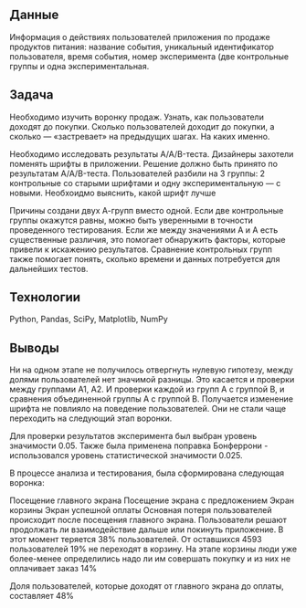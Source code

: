 ## Данные

Информация о действиях пользователей приложения по продаже продуктов питания: название события, уникальный идентификатор пользователя, время события, номер эксперимента (две контрольные группы и одна экспериментальная.

## Задача

Необходимо изучить воронку продаж. Узнать, как пользователи доходят до покупки. Сколько пользователей доходит до покупки, а сколько — «застревает» на предыдущих шагах. На каких именно.

Необходимо исследовать результаты A/A/B-теста. Дизайнеры захотели поменять шрифты в приложении. Решение должно быть принято по результатам A/A/B-теста. Пользователей разбили на 3 группы: 2 контрольные со старыми шрифтами и одну экспериментальную — с новыми. Необхоидмо выяснить, какой шрифт лучше

Причины создани двух А-групп вместо одной. Если две контрольные группы окажутся равны, можно быть уверенными в точности проведенного тестирования. Если же между значениями A и A есть существенные различия, это помогает обнаружить факторы, которые привели к искажению результатов. Сравнение контрольных групп также помогает понять, сколько времени и данных потребуется для дальнейших тестов.

## Технологии

Python, Pandas, SciPy, Matplotlib, NumPy

## Выводы

Ни на одном этапе не получилось отвергнуть нулевую гипотезу, между долями пользователей нет значимой разницы. Это касается и проверки между группами А1, А2. И проверки каждой из групп А с группой В, и сравнения объединенной группы А с группой В. Получается изменение шрифта не повлияло на поведение пользователей. Они не стали чаще переходить на следующий этап воронки.

Для проверки результатов эксперимента был выбран уровень значимости 0.05. Также была применена поправка Бонферрони - использовался уровень статистической значимости 0.025.

В процессе анализа и тестирования, была сформирована следующая воронка:

Посещение главного экрана
Посещение экрана с предложением
Экран корзины
Экран успешной оплаты
Основная потеря пользователей происходит после посещения главного экрана. Пользователи решают продолжать ли взаимодействие дальше или покинуть приложение. В этот момент теряется 38% пользователей. От оставшихся 4593 пользователей 19% не переходят в корзину. На этапе корзины люди уже более-менее определились надо ли им совершать покупку и из них не оплачивает заказ 14%

Доля пользователей, которые доходят от главного экрана до оплаты, составляет 48%
